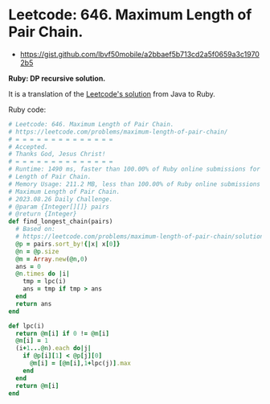 # Leetcode: 646. Maximum Length of Pair Chain.

- https://gist.github.com/lbvf50mobile/a2bbaef5b713cd2a5f0659a3c19702b5

**Ruby: DP recursive solution.**


It is a translation of the [Leetcode's solution](https://leetcode.com/problems/maximum-length-of-pair-chain/solution/) from Java to Ruby.

Ruby code:
```Ruby
# Leetcode: 646. Maximum Length of Pair Chain.
# https://leetcode.com/problems/maximum-length-of-pair-chain/
# = = = = = = = = = = = = = =
# Accepted.
# Thanks God, Jesus Christ!
# = = = = = = = = = = = = = =
# Runtime: 1490 ms, faster than 100.00% of Ruby online submissions for Maximum
# Length of Pair Chain.
# Memory Usage: 211.2 MB, less than 100.00% of Ruby online submissions for
# Maximum Length of Pair Chain.
# 2023.08.26 Daily Challenge.
# @param {Integer[][]} pairs
# @return {Integer}
def find_longest_chain(pairs)
  # Based on:
  # https://leetcode.com/problems/maximum-length-of-pair-chain/solution/
  @p = pairs.sort_by!{|x| x[0]}
  @n = @p.size
  @m = Array.new(@n,0)
  ans = 0
  @n.times do |i|
    tmp = lpc(i)
    ans = tmp if tmp > ans
  end
  return ans
end

def lpc(i)
  return @m[i] if 0 != @m[i]
  @m[i] = 1
  (i+1...@n).each do|j|
    if @p[i][1] < @p[j][0]
      @m[i] = [@m[i],1+lpc(j)].max
    end
  end
  return @m[i]
end
```
